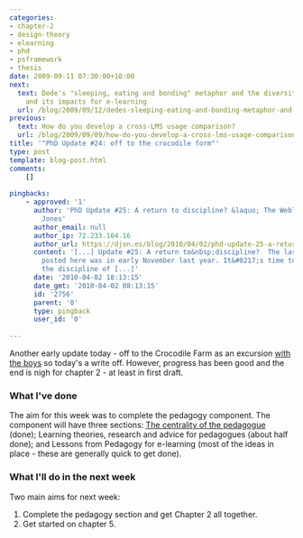 ```yaml
---
categories:
- chapter-2
- design-theory
- elearning
- phd
- psframework
- thesis
date: 2009-09-11 07:30:00+10:00
next:
  text: Dede's "sleeping, eating and bonding" metaphor and the diversity of learning
    and its impacts for e-learning
  url: /blog/2009/09/12/dedes-sleeping-eating-and-bonding-metaphor-and-the-diversity-of-learning-and-its-impacts-for-e-learning/
previous:
  text: How do you develop a cross-LMS usage comparison?
  url: /blog/2009/09/09/how-do-you-develop-a-cross-lms-usage-comparison/
title: '"PhD Update #24: off to the crocodile form"'
type: post
template: blog-post.html
comments:
    []
    
pingbacks:
    - approved: '1'
      author: 'PhD Update #25: A return to discipline? &laquo; The Weblog of (a) David
        Jones'
      author_email: null
      author_ip: 72.233.104.16
      author_url: https://djon.es/blog/2010/04/02/phd-update-25-a-return-to-discipline/
      content: '[...] Update #25: A return to&nbsp;discipline?  The last PhD update I
        posted here was in early November last year. It&#8217;s time to get back into
        the discipline of [...]'
      date: '2010-04-02 18:13:15'
      date_gmt: '2010-04-02 08:13:15'
      id: '2756'
      parent: '0'
      type: pingback
      user_id: '0'
    
---
```

Another early update today - off to the Crocodile Farm as an excursion [with the boys](http://www.flickr.com/photos/david_jones/3891084465/) so today's a write off. However, progress has been good and the end is nigh for chapter 2 - at least in first draft.

### What I've done

The aim for this week was to complete the pedagogy component. The component will have three sections: [The centrality of the pedagogue](/blog/2009/09/07/pedagogy-the-centrality-of-the-pedagogue-and-what-they-believe/) (done); Learning theories, research and advice for pedagogues (about half done); and Lessons from Pedagogy for e-learning (most of the ideas in place - these are generally quick to get done).

### What I'll do in the next week

Two main aims for next week:

1. Complete the pedagogy section and get Chapter 2 all together.
2. Get started on chapter 5.